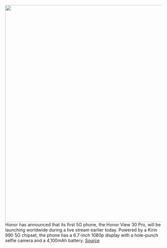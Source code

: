 <img src='https://cdn.vox-cdn.com/thumbor/HXsyXkb3Mz3_CvnKF4FZLzuamQA=/0x0:1503x1002/1200x800/filters:focal(632x381:872x621)/cdn.vox-cdn.com/uploads/chorus_image/image/66365190/honor_view_30.0.jpg' width='700px' /><br/>
Honor has announced that its first 5G phone, the Honor View 30 Pro, will be launching worldwide during a live stream earlier today. Powered by a Kirin 990 5G chipset, the phone has a 6.7-inch 1080p display with a hole-punch selfie camera and a 4,100mAh battery.
<a href='https://www.theverge.com/2020/2/24/21151055/honor-9x-pro-release-date-price-camera-google-apps-service-mwc'> Source <a/>